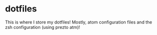 # dotfiles
This is where I store my dotfiles!
Mostly, atom configuration files and the zsh configuration (using prezto atm)!
